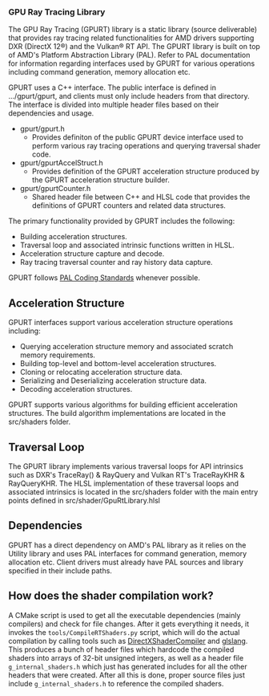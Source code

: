### GPU Ray Tracing Library

The GPU Ray Tracing (GPURT) library is a static library (source deliverable) that provides ray tracing related functionalities for AMD drivers supporting DXR (DirectX 12&reg;) and the Vulkan&reg; RT API. The GPURT library is built on top of AMD's Platform Abstraction Library (PAL). Refer to PAL documentation for information regarding interfaces used by GPURT for various operations including command generation, memory allocation etc.

GPURT uses a C++ interface. The public interface is defined in .../gpurt/gpurt, and clients must only include headers from that directory. The interface is divided into multiple header files based on their dependencies and usage.

* gpurt/gpurt.h
  * Provides definiton of the public GPURT device interface used to perform various ray tracing operations and querying traversal shader code.
* gpurt/gpurtAccelStruct.h
  * Provides definition of the GPURT acceleration structure produced by the GPURT acceleration structure builder.
* gpurt/gpurtCounter.h
  * Shared header file between C++ and HLSL code that provides the definitions of GPURT counters and related data structures.

The primary functionality provided by GPURT includes the following:

* Building acceleration structures.
* Traversal loop and associated intrinsic functions written in HLSL.
* Acceleration structure capture and decode.
* Ray tracing traversal counter and ray history data capture.

GPURT follows [PAL Coding Standards](https://github.com/GPUOpen-Drivers/pal/blob/dev/doc/process/palCodingStandards.md) whenever possible.

## Acceleration Structure

GPURT interfaces support various acceleration structure operations including:

* Querying acceleration structure memory and associated scratch memory requirements.
* Building top-level and bottom-level acceleration structures.
* Cloning or relocating acceleration structure data.
* Serializing and Deserializing acceleration structure data.
* Decoding acceleration structures.

GPURT supports various algorithms for building efficient acceleration structures. The build algorithm implementations are located in the src/shaders folder.

## Traversal Loop

The GPURT library implements various traversal loops for API intrinsics such as DXR's TraceRay() & RayQuery and Vulkan RT's TraceRayKHR & RayQueryKHR. The HLSL implementation of these traversal loops and associated intrinsics is located in the src/shaders folder with the main entry points defined in src/shader/GpuRtLibrary.hlsl

## Dependencies

GPURT has a direct dependency on AMD's PAL library as it relies on the Utility library and uses PAL interfaces for command generation, memory allocation etc. Client drivers must already have PAL sources and library specified in their include paths.

## How does the shader compilation work?

A CMake script is used to get all the executable dependencies (mainly compilers) and check for file changes. After it gets everything it needs, it invokes the `tools/CompileRTShaders.py` script, which will do the actual compilation by calling tools such as [DirectXShaderCompiler](https://github.com/microsoft/DirectXShaderCompiler) and [glslang](https://github.com/KhronosGroup/glslang). This produces a bunch of header files which hardcode the compiled shaders into arrays of 32-bit unsigned integers, as well as a header file `g_internal_shaders.h` which just has generated includes for all the other headers that were created. After all this is done, proper source files just include `g_internal_shaders.h` to reference the compiled shaders.
